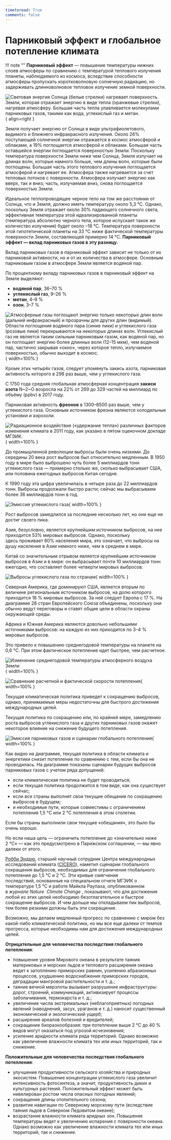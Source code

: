 ```yaml
---
timetoread: True
comments: false
---
```


# Парниковый эффект и глобальное потепление климата

!!! note ""
    **Парниковый эффект** — повышение температуры нижних слоев атмосферы по сравнению с температурой теплового излучения планеты, наблюдаемого из космоса, вследствие способности атмосферы пропускать коротковолновую солнечную радиацию, но задерживать длинноволновое тепловое излучение земной поверхности.

![Световая энергия Солнца (белые стрелки) нагревает поверхность Земли, которая отражает энергию в виде тепла (оранжевые стрелки), нагревая атмосферу. Большая часть тепла улавливается молекулами парниковых газов, такими как вода, углекислый газ и метан.](../../media/parnikovyj-effekt.svg){ align=right }

Земля получает энергию от Солнца в виде ультрафиолетового, видимого и ближнего инфракрасного излучения. Около 26% поступающей солнечной энергии отражается в космос атмосферой и облаками, а 19% поглощается атмосферой и облаками. Большая часть оставшейся энергии поглощается поверхностью Земли. Поскольку температура поверхности Земли ниже чем Солнца, Земля излучает на длинах волн, которые намного больше, чем длины волн, которые были поглощены. Большая часть этого теплового излучения поглощается атмосферой и нагревает ее. Атмосфера также нагревается за счет тепловых потоков с поверхности. Атмосфера излучает энергию как вверх, так и вниз; часть, излучаемая вниз, снова поглощается поверхностью Земли.

Идеальное теплопроводящее черное тело на том же расстоянии от Солнца, что и Земля, должно иметь температуру около 5,3 °C. Однако, поскольку Земля отражает около 30% падающего солнечного света, эффективная температура этой идеализированной планеты (температура абсолютно черного тела, которое испускает такое же количество излучения) будет около –18 °C. Температура поверхности этой гипотетической планеты на 33 °C ниже фактической температуры поверхности Земли, составляющей примерно 14 °C. **Парниковый эффект — вклад парниковых газов в эту разницу.**

Вклад парниковых газов в парниковый эффект зависит не только от их парниковой активности, но и от их количества в атмосфере. Основным парниковым газом в атмосфере Земли является водяной пар.

По процентному вкладу парниковых газов в парниковый эффект на Земле выделяют:

- **водяной пар**, 36–70 %
- **углекислый газ**, 9–26 %
- **метан**, 4–9 %
- **озон**, 3–7 %

![Атмосферные газы поглощают энергию только некоторых длин волн (дальний инфракрасный) и прозрачны для других длин (видимый). Области поглощения водяного пара (синие пики) и углекислого газа (розовые пики) перекрываются на некоторых длинах волн. Углекислый газ не является таким сильным парниковым газом, как водяной пар, но он поглощает энергию более длинных волн (12–15 мкм), чем водяной пар, частично закрывая «окно», через которое тепло, излучаемое поверхностью, обычно выходит в космос.](../../media/dliny-voln.png){ width=100% }

Кроме этих четырёх газов, следует упомянуть закись азота, парниковая активность которого в 298 раз выше, чем у углекислого газа.

С 1750 года средняя глобальная атмосферная концентрация **закиси азота** N~2~O возросла на 22% от 269 до 329 частей на миллиард по объёму (ppbv) в 2017 году.

Парниковая активность **фреонов** в 1300–8500 раз выше, чем у углекислого газа. Основным источником фреона являются холодильные установки и аэрозоли.

![Радиационное воздействие («удержание тепла») различных факторов изменения климата в 2011 году, как указано в пятом оценочном докладе МГЭИК.](../../media/radiacionnoe-vozdejstvie-uderzhanie-tepla-razlichnyh-faktorov.svg){ width=100% }

До промышленной революции выбросы были очень низкими. До середины 20 века рост выбросов был относительно медленным. В 1950 году в мире было выброшено чуть более 5 миллиардов тонн углекислого газа — примерно столько же, сколько выбрасывает США, или половина ежегодных выбросов Китая сегодня.

К 1990 году эта цифра увеличилась в четыре раза до 22 миллиардов тонн. Выбросы продолжали быстро расти; сейчас мы выбрасываем более 36 миллиардов тонн в год.

![Эмиссия углекислого газа](../../media/emissiya-uglekislogo-gaza.svg){ width=100% }

Рост выбросов замедлился за последние несколько лет, но они еще не достиг своего пика.

Азия, безусловно, является крупнейшим источником выбросов, на нее приходится 53% мировых выбросов. Однако, поскольку здесь проживает 60% населения мира, это означает, что выбросы на душу населения в Азии немного ниже, чем в среднем в мире.

Китай со значительным отрывом является крупнейшим источником выбросов в Азии и в мире: он выбрасывает почти 10 миллиардов тонн ежегодно, что составляет более четверти мировых выбросов.

![Выбросы углекислого газа по странам](../../media/vybrosy-uglekislogo-gaza-po-stranam.png){ width=100% }

Северная Америка, где доминируют США, является вторым по величине региональным источником выбросов, на долю которого приходится 18 % мировых выбросов. За ней следует Европа с 17 %. На диаграмме 28 стран Европейского Союза объединены, поскольку они обычно ведут переговоры и ставят общие цели в области охраны окружающей среды.

Африка и Южная Америка являются довольно небольшими источниками выбросов: на каждую из них приходится по 3–4 % мировых выбросов.

Это привело к повышению среднегодовой температуры на планете на 0,6 °C. При этом фактическое потепление идет быстрее, чем расчетное.

![Изменение среднегодовой температуры атмосферного воздуха Земли](../../media/izmenenie-srednegodovoj-temperatury-atmosfernogo-vozduha-zemli.png){ width=100% }

![Сравнение расчетной и фактической скорости потепления](../../media/sravnenie-raschetnoj-i-fakticheskoj-skorosti-potepleniya.png){ width=100% }

Текущая климатическая политика приведет к сокращению выбросов, однако, принимаемые меры недостаточны для быстрого достижения международных целей.

Текущая политика по сокращению или, по крайней мере, замедлению роста выбросов углекислого газа и других парниковых газов окажет некоторое влияние на снижение будущего потепления.

![Эмиссия парниковых газов и сценарии глобального потепления](../../media/emissiya-parnikovyh-gazov-i-scenarii-globalnogo-potepleniya.png){ width=100% }

Как видно на диаграмме, текущая политика в области климата и энергетики снизит потепление по сравнению с тем, если бы она не проводилась. На диаграмме показаны сценарии будущих выбросов парниковых газов с учетом ряда допущений:

- если климатическая политика не будет проводиться;
- если текущая политика продолжится в том виде, как она существует сейчас;
- если все страны выполнят свои текущие обещания по сокращению выбросов в будущем;
- и необходимые пути, которые совместимы с ограничением потепления 1,5 °C или 2 °C потепления в этом столетии.

Если бы страны выполнили свои текущие «обещания», это было бы очень хорошо.

Но если наша цель — ограничить потепление до «значительно ниже 2 °C» — как это предусмотрено в Парижском соглашении, — мы явно далеки от этого.

[Робби Эндрю](https://www.cicero.oslo.no/en/employees/robbie-andrew), старший научный сотрудник Центра международных исследований климата ([CICERO](https://www.cicero.oslo.no/en)), наметил сценарии глобального сокращения выбросов, необходимых для ограничения глобального потепления до 1,5 °C и 2 °C. Эти кривые смягчения последствий, основанные на специальном отчете МГЭИК о температуре 1,5 °C и работе Майкла Раупаха, опубликованном в _журнале Nature_  _Climate Change_ , показывают, что для достижения любой из этих целей необходимо безотлагательное и быстрое сокращение выбросов. И чем дольше мы откладываем пик выбросов, тем более резкими должны быть эти сокращения.

Возможно, мы делаем медленный прогресс по сравнению с миром без какой-либо климатической политики, но мы все еще далеки от темпов прогресса, которые необходимы нам для достижения международных целей.

**Отрицательные для человечества последствия глобального потепления**:

- повышение уровня Мирового океана в результате таяния материковых и морских льдов и теплового расширения океана ведет к затоплению приморских равнин, усилению абразионных процессов, ухудшению водоснабжения приморских городов, деградации мангровой растительности и т. д.;
- таяние вечной мерзлоты вызывает разрушение инфраструктуры: дорог, строений, коммуникаций, активизирует процессы заболачивания, термокарста и т. д.;
- увеличение числа экстремальных (неблагоприятных) погодных явлений (наводнений, засух, ураганов и т. д.) наносит существенный экономический и экологический ущерб;
- расширение ареалов болезней и вредителей;
- сокращение биоразнообразия: при потеплении выше 2 °С до 40 % видов могут оказаться под угрозой исчезновения;
- усиление аридности климата ряда территорий. Однако возможно как увеличение влажности климата тех или иных территорий, так и снижение.

**Положительные для человечества последствия глобального потепления**:

- улучшение продуктивности сельского хозяйства и природных экосистем. Повышение концентрации углекислого газа увеличит интенсивность фотосинтеза, а значит, продуктивность диких и культурных растений. Положительный эффект может быть нивелирован ростом числа опасных погодных явлений;
- сокращение длины отопительного сезона;
- развитие навигации по Северному морскому пути (вследствие таяния льдов в Северном Ледовитом океане);
- возрастание влажности климата аридных зон. Повышение температуры ведет к увеличению испарения с поверхности океана. Однако возможно как увеличение влажности климата тех или иных территорий, так и снижение.